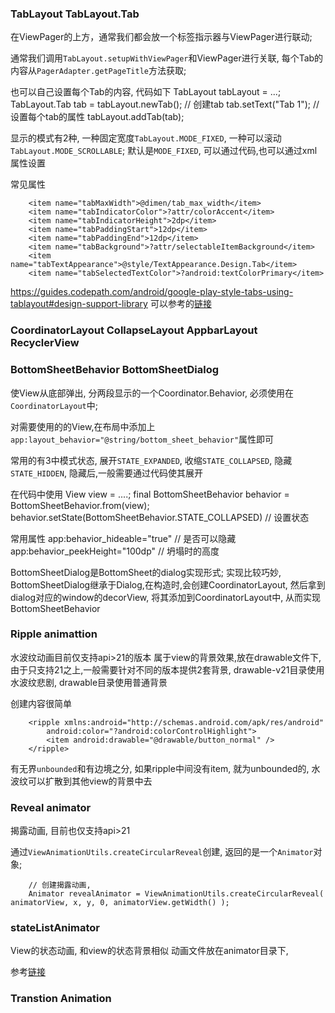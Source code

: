 ### TabLayout  TabLayout.Tab
在ViewPager的上方，通常我们都会放一个标签指示器与ViewPager进行联动;

通常我们调用`TabLayout.setupWithViewPager`和ViewPager进行关联, 每个Tab的内容从`PagerAdapter.getPageTitle`方法获取;

也可以自己设置每个Tab的内容, 代码如下
		TabLayout tabLayout = ...;
		TabLayout.Tab tab = tabLayout.newTab();  // 创建tab
		tab.setText("Tab 1");		// 设置每个tab的属性
		tabLayout.addTab(tab);

显示的模式有2种, 一种固定宽度`TabLayout.MODE_FIXED`, 一种可以滚动`TabLayout.MODE_SCROLLABLE`; 默认是`MODE_FIXED`, 可以通过代码,也可以通过xml属性设置
		
常见属性

		<item name="tabMaxWidth">@dimen/tab_max_width</item>
		<item name="tabIndicatorColor">?attr/colorAccent</item>
		<item name="tabIndicatorHeight">2dp</item>
		<item name="tabPaddingStart">12dp</item>
		<item name="tabPaddingEnd">12dp</item>
		<item name="tabBackground">?attr/selectableItemBackground</item>
		<item name="tabTextAppearance">@style/TextAppearance.Design.Tab</item>
		<item name="tabSelectedTextColor">?android:textColorPrimary</item>

https://guides.codepath.com/android/google-play-style-tabs-using-tablayout#design-support-library
可以参考的[链接](http://www.jianshu.com/p/7f79b08f5afa)


### CoordinatorLayout  CollapseLayout AppbarLayout  RecyclerView

### BottomSheetBehavior  BottomSheetDialog
使View从底部弹出, 分两段显示的一个Coordinator.Behavior, 必须使用在`CoordinatorLayout`中;

对需要使用的的View,在布局中添加上`app:layout_behavior="@string/bottom_sheet_behavior"`属性即可

常用的有3中模式状态, 展开`STATE_EXPANDED`, 收缩`STATE_COLLAPSED`, 隐藏`STATE_HIDDEN`, 隐藏后,一般需要通过代码使其展开

在代码中使用
		View view = ....;
		final BottomSheetBehavior behavior = BottomSheetBehavior.from(view);
		behavior.setState(BottomSheetBehavior.STATE_COLLAPSED)		// 设置状态

常用属性
		app:behavior_hideable="true"		// 是否可以隐藏
        app:behavior_peekHeight="100dp"		// 坍塌时的高度
		
BottomSheetDialog是BottomSheet的dialog实现形式; 实现比较巧妙, BottomSheetDialog继承于Dialog,在构造时,会创建CoordinatorLayout, 然后拿到dialog对应的window的decorView, 将其添加到CoordinatorLayout中, 从而实现BottomSheetBehavior


### Ripple animattion
水波纹动画目前仅支持api>21的版本
属于view的背景效果,放在drawable文件下, 由于只支持21之上,一般需要针对不同的版本提供2套背景, drawable-v21目录使用水波纹悲剧, drawable目录使用普通背景

创建内容很简单

		<ripple xmlns:android="http://schemas.android.com/apk/res/android"
			android:color="?android:colorControlHighlight">
			<item android:drawable="@drawable/button_normal" />
		</ripple>
		
有无界`unbounded`和有边境之分, 如果ripple中间没有item, 就为unbounded的, 水波纹可以扩散到其他view的背景中去

### Reveal animator
揭露动画, 目前也仅支持api>21

通过`ViewAnimationUtils.createCircularReveal`创建, 返回的是一个`Animator`对象;

		// 创建揭露动画, 
		Animator revealAnimator = ViewAnimationUtils.createCircularReveal( animatorView, x, y, 0, animatorView.getWidth() );

### stateListAnimator
View的状态动画, 和view的状态背景相似
动画文件放在animator目录下, 

参考[链接](http://blog.chengyunfeng.com/?p=1014)

### Transtion Animation
